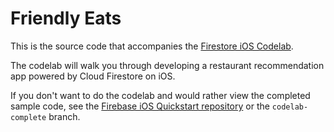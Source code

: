 # Friendly Eats

This is the source code that accompanies the
[Firestore iOS Codelab](https://codelabs.developers.google.com/codelabs/firestore-ios).

The codelab will walk you through developing a restaurant recommendation app
powered by Cloud Firestore on iOS.

If you don't want to do the codelab and would rather view the completed sample
code, see the [Firebase iOS Quickstart repository](https://github.com/firebase/quickstart-ios)
or the `codelab-complete` branch.
